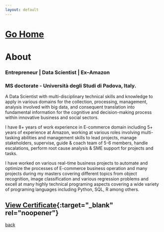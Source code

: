 ```yaml
---
layout: default
---
```


# [Go Home](https://anandgrv.github.io/)

# About

### Entrepreneur | Data Scientist | Ex–Amazon
### MS doctorate - Università degli Studi di Padova, Italy.

A Data Scientist with multi-disciplinary technical skills and knowledge to apply in various domains for the collection, processing, management, analysis involved with big data, and consequent translation into fundamental information for the cognitive and decision-making process within innovative business and social sectors.

I have 8+ years of work experience in E-commerce domain including 5+ years of experience at Amazon, working at various roles involving multi-tasking abilities and management skills to lead projects, manage stakeholders, supervise, guide & coach team of 5-6 members, handle escalations, perform root cause analysis & SME support for projects and tasks. 

I have worked on various real-time business projects to automate and optimize the processes of E-commerce business operation and many projects during my masters covering different topics from object recognition, image classification and various regression problems and excell at many highly technical programing aspects covering a wide variety of programing languages including Python, SQL, R among others.

## [View Certificate](/images/degree_cert_MS.jpg){:target="_blank" rel="noopener"}

[back](./)
